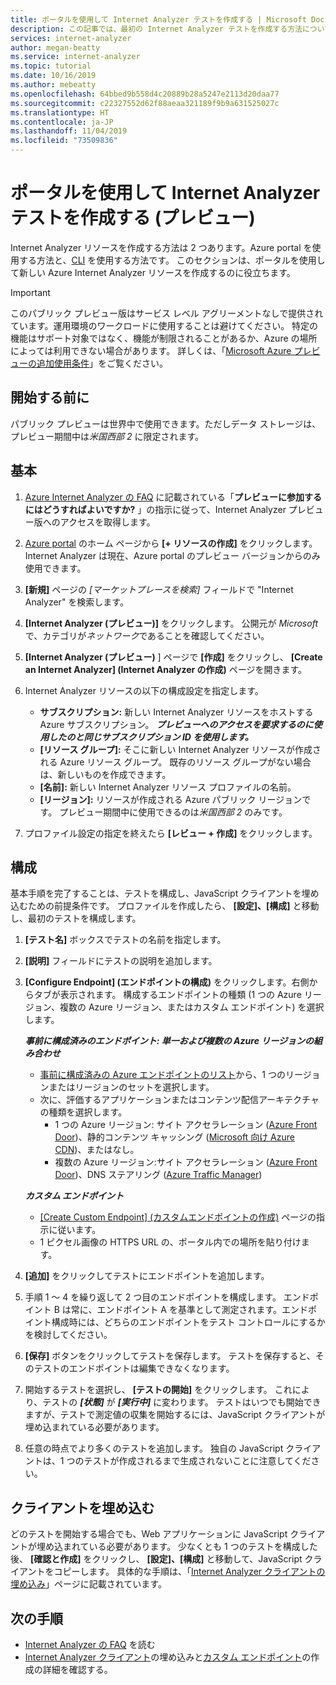 ```yaml
---
title: ポータルを使用して Internet Analyzer テストを作成する | Microsoft Docs
description: この記事では、最初の Internet Analyzer テストを作成する方法について説明します。
services: internet-analyzer
author: megan-beatty
ms.service: internet-analyzer
ms.topic: tutorial
ms.date: 10/16/2019
ms.author: mebeatty
ms.openlocfilehash: 64bbed9b558d4c20889b28a5247e2113d20daa77
ms.sourcegitcommit: c22327552d62f88aeaa321189f9b9a631525027c
ms.translationtype: HT
ms.contentlocale: ja-JP
ms.lasthandoff: 11/04/2019
ms.locfileid: "73509836"
---
```

# <a name="create-an-internet-analyzer-test-using-portal-preview"></a>ポータルを使用して Internet Analyzer テストを作成する (プレビュー)

Internet Analyzer リソースを作成する方法は 2 つあります。Azure portal を使用する方法と、[CLI](internet-analyzer-cli.md) を使用する方法です。 このセクションは、ポータルを使用して新しい Azure Internet Analyzer リソースを作成するのに役立ちます。

> [!IMPORTANT]
> このパブリック プレビュー版はサービス レベル アグリーメントなしで提供されています。運用環境のワークロードに使用することは避けてください。 特定の機能はサポート対象ではなく、機能が制限されることがあるか、Azure の場所によっては利用できない場合があります。 詳しくは、「[Microsoft Azure プレビューの追加使用条件](https://azure.microsoft.com/support/legal/preview-supplemental-terms/)」をご覧ください。
>

## <a name="before-you-begin"></a>開始する前に

パブリック プレビューは世界中で使用できます。ただしデータ ストレージは、プレビュー期間中は*米国西部 2* に限定されます。

## <a name="basics"></a>基本

1. [Azure Internet Analyzer の FAQ](internet-analyzer-faq.md) に記載されている「**プレビューに参加するにはどうすればよいですか?** 」の指示に従って、Internet Analyzer プレビュー版へのアクセスを取得します。
2. [Azure portal](https://preview.portal.azure.com) のホーム ページから **[+ リソースの作成]** をクリックします。 Internet Analyzer は現在、Azure portal のプレビュー バージョンからのみ使用できます。
3. **[新規]** ページの *[マーケットプレースを検索]* フィールドで "Internet Analyzer" を検索します。
4. **[Internet Analyzer (プレビュー)]** をクリックします。 公開元が *Microsoft* で、カテゴリが*ネットワーク*であることを確認してください。
5. **[Internet Analyzer (プレビュー)** ] ページで **[作成]** をクリックし、 **[Create an Internet Analyzer] (Internet Analyzer の作成)** ページを開きます。
6. Internet Analyzer リソースの以下の構成設定を指定します。

    * **サブスクリプション:** 新しい Internet Analyzer リソースをホストする Azure サブスクリプション。 ***プレビューへのアクセスを要求するのに使用したのと同じサブスクリプション ID を使用します。***
    * **[リソース グループ]:** そこに新しい Internet Analyzer リソースが作成される Azure リソース グループ。 既存のリソース グループがない場合は、新しいものを作成できます。
    * **[名前]:** 新しい Internet Analyzer リソース プロファイルの名前。
    * **[リージョン]:** リソースが作成される Azure パブリック リージョンです。 プレビュー期間中に使用できるのは*米国西部 2* のみです。

7. プロファイル設定の指定を終えたら **[レビュー + 作成]** をクリックします。

## <a name="configuration"></a>構成

基本手順を完了することは、テストを構成し、JavaScript クライアントを埋め込むための前提条件です。 プロファイルを作成したら、 **[設定]、[構成]** と移動し、最初のテストを構成します。

1. **[テスト名]** ボックスでテストの名前を指定します。
2. **[説明]** フィールドにテストの説明を追加します。
3. **[Configure Endpoint] (エンドポイントの構成)** をクリックします。右側からタブが表示されます。 構成するエンドポイントの種類 (1 つの Azure リージョン、複数の Azure リージョン、またはカスタム エンドポイント) を選択します。

    >
    ***事前に構成済みのエンドポイント: 単一および複数の Azure リージョンの組み合わせ***
    * [事前に構成済みの Azure エンドポイントのリスト](internet-analyzer-faq.md)から、1 つのリージョンまたはリージョンのセットを選択します。
    * 次に、評価するアプリケーションまたはコンテンツ配信アーキテクチャの種類を選択します。
        * 1 つの Azure リージョン: サイト アクセラレーション ([Azure Front Door](https://azure.microsoft.com/services/frontdoor/))、静的コンテンツ キャッシング ([Microsoft 向け Azure CDN](https://azure.microsoft.com/services/cdn/))、またはなし。
        * 複数の Azure リージョン:サイト アクセラレーション ([Azure Front Door](https://azure.microsoft.com/services/frontdoor/))、DNS ステアリング ([Azure Traffic Manager](https://azure.microsoft.com/services/traffic-manager/))  

    ***カスタム エンドポイント***
    * [[Create Custom Endpoint] (カスタムエンドポイントの作成)](internet-analyzer-custom-endpoint.md) ページの指示に従います。
    * 1 ピクセル画像の HTTPS URL の、ポータル内での場所を貼り付けます。
    >

4. **[追加]** をクリックしてテストにエンドポイントを追加します。
5. 手順 1 ～ 4 を繰り返して 2 つ目のエンドポイントを構成します。 エンドポイント B は常に、エンドポイント A を基準として測定されます。エンドポイント構成時には、どちらのエンドポイントをテスト コントロールにするかを検討してください。
6. **[保存]** ボタンをクリックしてテストを保存します。 テストを保存すると、そのテストのエンドポイントは編集できなくなります。
7. 開始するテストを選択し、 **[テストの開始]** をクリックします。 これにより、テストの ***[状態]*** が ***[実行中]*** に変わります。 テストはいつでも開始できますが、テストで測定値の収集を開始するには、JavaScript クライアントが埋め込まれている必要があります。
8. 任意の時点でより多くのテストを追加します。 独自の JavaScript クライアントは、1 つのテストが作成されるまで生成されないことに注意してください。

## <a name="embed-client"></a>クライアントを埋め込む

どのテストを開始する場合でも、Web アプリケーションに JavaScript クライアントが埋め込まれている必要があります。 少なくとも 1 つのテストを構成した後、 **[確認と作成]** をクリックし、 **[設定]、[構成]** と移動して、JavaScript クライアントをコピーします。 具体的な手順は、「[Internet Analyzer クライアントの埋め込み](internet-analyzer-embed-client.md)」ページに記載されています。  

## <a name="next-steps"></a>次の手順

* [Internet Analyzer の FAQ](internet-analyzer-faq.md) を読む
* [Internet Analyzer クライアント](internet-analyzer-embed-client.md)の埋め込みと[カスタム エンドポイント](internet-analyzer-custom-endpoint.md)の作成の詳細を確認する。
